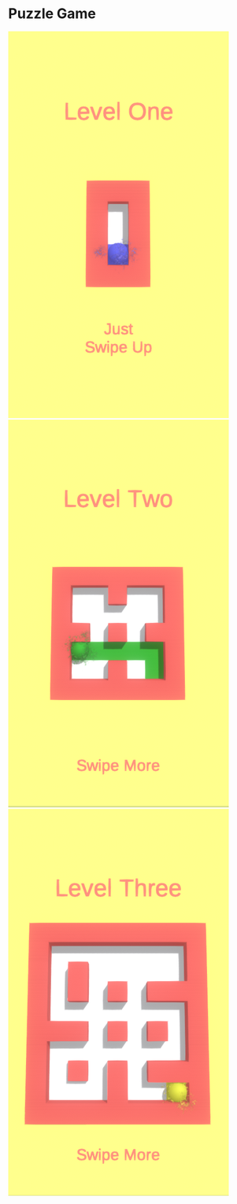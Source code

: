 # Puzzle Game

![puzzle-game-image-01](screenshots/puzzle-game-image-01.png)
![puzzle-game-image-02](screenshots/puzzle-game-image-02.png)
![puzzle-game-image-03](screenshots/puzzle-game-image-03.png)